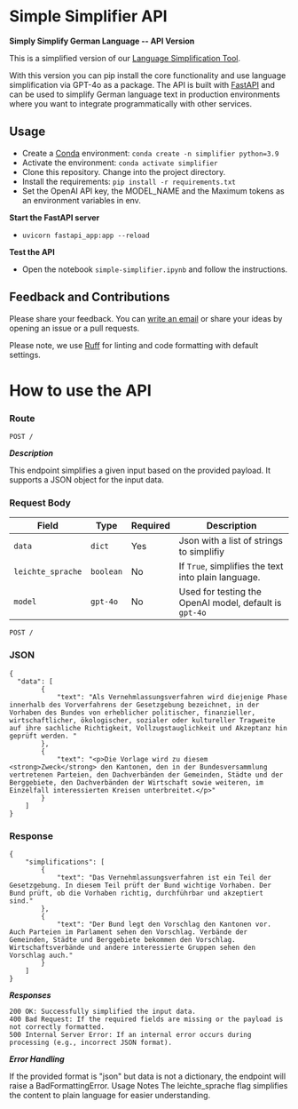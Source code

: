 # Simple Simplifier API

**Simply Simplify German Language -- API Version**

This is a simplified version of our [Language Simplification Tool](https://github.com/machinelearningZH/simply-simplify-language).

With this version you can pip install the core functionality and use language simplification via GPT-4o as a package. The API is built with [FastAPI](https://fastapi.tiangolo.com/) and can be used to simplify German language text in production environments where you want to integrate programmatically with other services.

## Usage

- Create a [Conda](https://docs.anaconda.com/miniconda/) environment: `conda create -n simplifier python=3.9`
- Activate the environment: `conda activate simplifier`
- Clone this repository. Change into the project directory.
- Install the requirements: `pip install -r requirements.txt`
- Set the OpenAI API key, the MODEL_NAME and the Maximum tokens as an environment variables in env.

**Start the FastAPI server**

- `uvicorn fastapi_app:app --reload`

**Test the API**

- Open the notebook `simple-simplifier.ipynb` and follow the instructions.

## Feedback and Contributions

Please share your feedback. You can [write an email](mailto:datashop@statistik.zh.ch) or share your ideas by opening an issue or a pull requests.

Please note, we use [Ruff](https://docs.astral.sh/ruff/) for linting and code formatting with default settings.

# How to use the API

### Route

```POST / ```

***Description***

This endpoint simplifies a given input based on the provided payload. It supports a JSON object for the input data.

### Request Body

| Field             | Type      | Required       | Description                                           |
|-------------------|-----------|----------------|-------------------------------------------------------|
| `data`            | `dict`    | Yes            | Json with a list of strings to simplifiy          |
| `leichte_sprache` | `boolean` | No             | If `True`, simplifies the text into plain language.   |
| `model`           | `gpt-4o`  | No             | Used for testing the OpenAI model, default is `gpt-4o` |


```POST / ```

### JSON

```
{
  "data": [
        {
            "text": "Als Vernehmlassungsverfahren wird diejenige Phase innerhalb des Vorverfahrens der Gesetzgebung bezeichnet, in der Vorhaben des Bundes von erheblicher politischer, finanzieller, wirtschaftlicher, ökologischer, sozialer oder kultureller Tragweite auf ihre sachliche Richtigkeit, Vollzugstauglichkeit und Akzeptanz hin geprüft werden. "
        },
        {
            "text": "<p>Die Vorlage wird zu diesem <strong>Zweck</strong> den Kantonen, den in der Bundesversammlung vertretenen Parteien, den Dachverbänden der Gemeinden, Städte und der Berggebiete, den Dachverbänden der Wirtschaft sowie weiteren, im Einzelfall interessierten Kreisen unterbreitet.</p>"
        }
    ]
}
```

### Response

```
{
    "simplifications": [
        {
            "text": "Das Vernehmlassungsverfahren ist ein Teil der Gesetzgebung. In diesem Teil prüft der Bund wichtige Vorhaben. Der Bund prüft, ob die Vorhaben richtig, durchführbar und akzeptiert sind."
        },
        {
            "text": "Der Bund legt den Vorschlag den Kantonen vor. Auch Parteien im Parlament sehen den Vorschlag. Verbände der Gemeinden, Städte und Berggebiete bekommen den Vorschlag. Wirtschaftsverbände und andere interessierte Gruppen sehen den Vorschlag auch."
        }
    ]
}
```

***Responses***

    200 OK: Successfully simplified the input data. 
    400 Bad Request: If the required fields are missing or the payload is not correctly formatted.
    500 Internal Server Error: If an internal error occurs during processing (e.g., incorrect JSON format).

***Error Handling***

If the provided format is "json" but data is not a dictionary, the endpoint will raise a BadFormattingError.
Usage Notes
    The leichte_sprache flag simplifies the content to plain language for easier understanding.